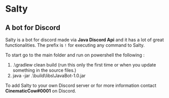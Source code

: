 # Salty
## A bot for Discord
Salty is a bot for discord made via **Java Discord Api** and it has a lot of great functionalities. The prefix is `!` for executing any command to Salty.

To start go to the main folder and run on powershell the following : 
1. .\gradlew clean build (run this only the first time or when you update something in the source files.)
2. java -jar .\build\libs\JavaBot-1.0.jar

To add Salty to your own Discord server or for more information contact **CinematicCow#0001** on Discord.
